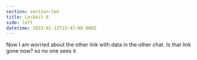 ```yaml
---
section: section-ten
title: Lockbit 6
side: left
datetime: 2023-01-12T13:47:00.000Z
---
```

Now I am worried about the other link with data in the other chat. Is that link gone now? so no one sees it
